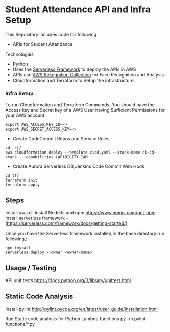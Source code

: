 # Student Attendance API and Infra Setup

This Repository includes code for following
  * APIs for Student Attendance 

Technologies
* Python
* Uses the [Serverless Framework](https://serverless.com/) to deploy the APIs in AWS
* APIs use [AWS Rekognition Collection](https://aws.amazon.com/rekognition/) for Face Recognition and Analysis.
* Cloudformation and Terraform to Setup the infrastructure.


### Infra Setup

To run Cloudformation and Terraform Commands,
You should have the Access key and Secret key of a AWS User having Sufficient Permissions for your AWS account

```
export AWS_ACCESS_KEY_ID=<>
export AWS_SECRET_ACCESS_KEY=<>

```

* Create CodeCommit Repos and Service Roles
```
cd  cf/
aws cloudformation deploy --template cicd.yaml --stack-name ci-cd-stack  --capabilities CAPABILITY_IAM
```

* Create Aurora Serverless DB,Jenkins Code Commit Web Hook
```
cd tf/
terraform init
terraform apply
```

## Steps

Install aws cli 
Install NodeJs and npm https://www.npmjs.com/get-npm
Install serverless framework - (https://serverless.com/framework/docs/getting-started/)

Once you have the Serverless framework installed,In the base directory run following,:

```
npm install
serverless deploy --owner <owner-name>
```

## Usage / Testing

API unit tests
https://docs.python.org/3/library/unittest.html

## Static Code Analysis
Install pylint
http://pylint.pycqa.org/en/latest/user_guide/installation.html

Run Static code analysis for Python Lambda functions
py -m pylint functions/*.py



